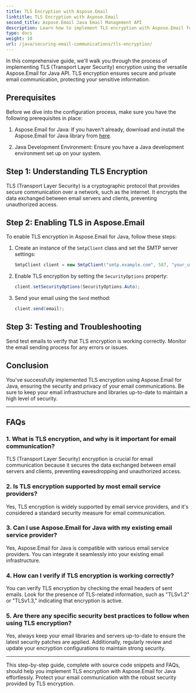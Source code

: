 ```yaml
---
title: TLS Encryption with Aspose.Email
linktitle: TLS Encryption with Aspose.Email
second_title: Aspose.Email Java Email Management API
description: Learn how to implement TLS encryption with Aspose.Email for Java. Follow our step-by-step guide with source code and FAQs for secure email communication.
type: docs
weight: 10
url: /java/securing-email-communications/tls-encryption/
---
```


In this comprehensive guide, we'll walk you through the process of implementing TLS (Transport Layer Security) encryption using the versatile Aspose.Email for Java API. TLS encryption ensures secure and private email communication, protecting your sensitive information.

## Prerequisites

Before we dive into the configuration process, make sure you have the following prerequisites in place:

1. Aspose.Email for Java: If you haven't already, download and install the Aspose.Email for Java library from [here](https://releases.aspose.com/email/java/).

2. Java Development Environment: Ensure you have a Java development environment set up on your system.

## Step 1: Understanding TLS Encryption

TLS (Transport Layer Security) is a cryptographic protocol that provides secure communication over a network, such as the internet. It encrypts the data exchanged between email servers and clients, preventing unauthorized access.

## Step 2: Enabling TLS in Aspose.Email

To enable TLS encryption in Aspose.Email for Java, follow these steps:

1. Create an instance of the `SmtpClient` class and set the SMTP server settings:

   ```java
   SmtpClient client = new SmtpClient("smtp.example.com", 587, "your_username", "your_password");
   ```

2. Enable TLS encryption by setting the `SecurityOptions` property:

   ```java
   client.setSecurityOptions(SecurityOptions.Auto);
   ```

3. Send your email using the `Send` method:

   ```java
   client.send(email);
   ```

## Step 3: Testing and Troubleshooting

Send test emails to verify that TLS encryption is working correctly. Monitor the email sending process for any errors or issues.

## Conclusion

You've successfully implemented TLS encryption using Aspose.Email for Java, ensuring the security and privacy of your email communications. Be sure to keep your email infrastructure and libraries up-to-date to maintain a high level of security.

---

## FAQs

### 1. What is TLS encryption, and why is it important for email communication?

TLS (Transport Layer Security) encryption is crucial for email communication because it secures the data exchanged between email servers and clients, preventing eavesdropping and unauthorized access.

### 2. Is TLS encryption supported by most email service providers?

Yes, TLS encryption is widely supported by email service providers, and it's considered a standard security measure for email communication.

### 3. Can I use Aspose.Email for Java with my existing email service provider?

Yes, Aspose.Email for Java is compatible with various email service providers. You can integrate it seamlessly into your existing email infrastructure.

### 4. How can I verify if TLS encryption is working correctly?

You can verify TLS encryption by checking the email headers of sent emails. Look for the presence of TLS-related information, such as "TLSv1.2" or "TLSv1.3," indicating that encryption is active.

### 5. Are there any specific security best practices to follow when using TLS encryption?

Yes, always keep your email libraries and servers up-to-date to ensure the latest security patches are applied. Additionally, regularly review and update your encryption configurations to maintain strong security.

---

This step-by-step guide, complete with source code snippets and FAQs, should help you implement TLS encryption with Aspose.Email for Java effortlessly. Protect your email communication with the robust security provided by TLS encryption.